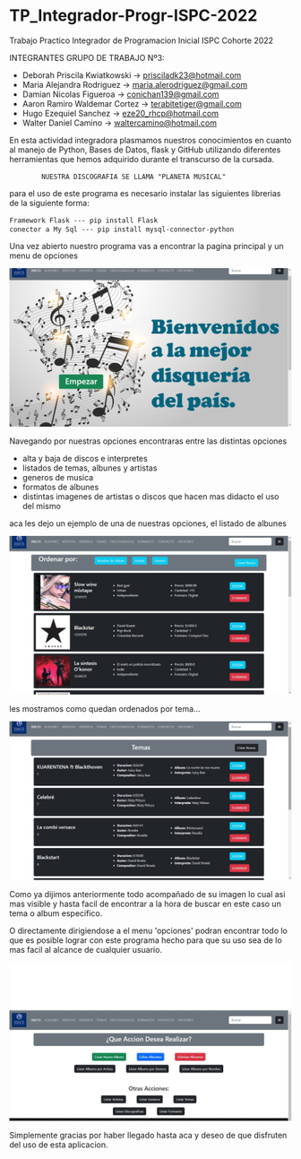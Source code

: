 # TP_Integrador-Progr-ISPC-2022
Trabajo Practico Integrador de Programacion Inicial ISPC Cohorte 2022

INTEGRANTES GRUPO DE TRABAJO Nº3:

- Deborah Priscila Kwiatkowski -> prisciladk23@hotmail.com
- Maria Alejandra Rodriguez -> maria.alerodriguez@gmail.com
- Damian Nicolas Figueroa -> conichan139@gmail.com
- Aaron Ramiro Waldemar Cortez -> terabitetiger@gmail.com
- Hugo Ezequiel Sanchez -> eze20_rhcp@hotmail.com 
- Walter Daniel Camino -> waltercamino@hotmail.com

En esta actividad integradora plasmamos nuestros conocimientos en cuanto al manejo de Python, Bases de Datos, flask y GitHub utilizando diferentes herramientas que hemos adquirido durante el transcurso de la cursada.

            NUESTRA DISCOGRAFIA SE LLAMA "PLANETA MUSICAL"
para el uso de este programa es necesario instalar las siguientes librerias de la siguiente forma:
    
    Framework Flask --- pip install Flask
    conector a My Sql --- pip install mysql-connector-python

Una vez abierto nuestro programa vas a encontrar la pagina principal y un menu de opciones

![](/pagina%20principal.jpg)

Navegando por nuestras opciones encontraras entre las distintas opciones 
- alta y baja de discos e interpretes
- listados de temas, albunes y artistas
- generos de musica 
- formatos de albunes 
- distintas imagenes de artistas o discos que hacen mas didacto el uso del mismo

aca les dejo un ejemplo de una de nuestras opciones, el listado de albunes

![](/albunes.jpg)


les mostramos como quedan ordenados por tema...

![](/temas.jpg)


Como ya dijimos anteriormente todo acompañado de su imagen lo cual asi mas visible y hasta facil de encontrar a la hora de buscar en este caso un tema o album especifico.

O directamente dirigiendose a el menu 'opciones' podran encontrar todo lo que es posible lograr con este programa hecho para que su uso sea de lo mas facil al alcance de cualquier usuario.

![](/opciones.jpg)

Simplemente gracias por haber llegado hasta aca y deseo de que disfruten del uso de esta aplicacion.
